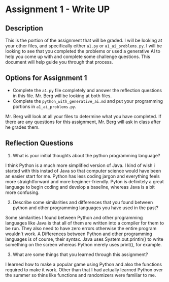 # Assignment 1 - Write UP

## Description
This is the portion of the assignment that will be graded.  I will be looking at your other files, and specifically either `a1.py` or `a1_ai_problems.py`.  I will be looking to see that you completed the problems or used a generative AI to help you come up with and complete some challenge questions.  This document will help guide you through that process.

## Options for Assignment 1
- Complete the `a1.py` file completely and answer the reflection questions in this file.  Mr. Berg will be looking at both files.
- Complete the `python_with_generative_ai.md` and put your programming portions in `a1_ai_problems.py`.

Mr. Berg will look at all your files to determine what you have completed.  If there are any questions for this assignment, Mr. Berg will ask in class after he grades them.


## Reflection Questions

1. What is your initial thoughts about the python programming language?

I think Python is a much more simplified version of Java. I kind of wish i started with this instad of Java so that computer science would have been an easier start for me. Python has less coding jargon and everything feels more straightforward and more beginner-friendly. Pyton is definitely a great language to begin coding and develop a baseline, whereas Java is a bit more confusing. 

2. Describe some similarities and differences that you found between python and other programming languages you have used in the past?

Some similarities I found between Python and other programming languages like Java is that all of them are written into a compiler for them to be run. They also need to have zero errors otherwise the entire program wouldn't work. A
Differences between Python and other programming languages is of course, their syntax. Java uses System.out.println() to write something on the screen whereas Python merely uses print(), for example. 

3. What are some things that you learned through this assignment?

I learned how to make a popular game using Python and also the functions required to make it work. Other than that I had actually learned Python over the summer so thins like functions and randomizers were familiar to me. 